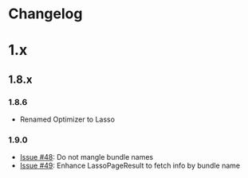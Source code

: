 Changelog
=========

# 1.x

## 1.8.x

### 1.8.6

- Renamed Optimizer to Lasso

### 1.9.0

- [Issue #48](https://github.com/lasso-js/lasso/issues/48): Do not mangle bundle names
- [Issue #49](https://github.com/lasso-js/lasso/issues/49): Enhance LassoPageResult to fetch info by bundle name